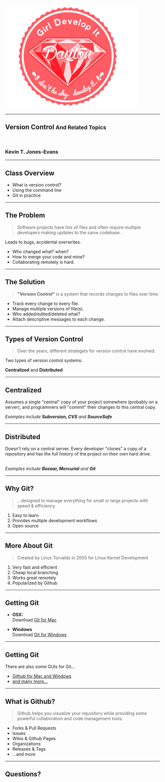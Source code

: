 ![Girl Develop It](images/gdi-dayton-logo.png) <!-- .element: class="no-border" -->

---

## Version Control <small class="gray">And Related Topics</small>  
<br>

### Kevin T. Jones-Evans  <!-- .element: class="dark" -->

---

## Class Overview

* What is version control?
* Using the command line
* Git in practice

---

## The Problem

> Software projects have lots of files and often require multiple developers making updates to the same codebase.

Leads to bugs, accidental overwrites. <!-- .element: class="fragment" -->

* Who changed what? when? <!-- .element: class="fragment" -->
* How to merge your code and mine? <!-- .element: class="fragment" -->
* Collaborating remotely is hard. <!-- .element: class="fragment" -->

---

## The Solution

> **"Version Control"** is a system that records changes to files over time.

* Track every change to every file. <!-- .element: class="fragment" -->
* Manage multiple versions of file(s). <!-- .element: class="fragment" -->
* Who added/edited/deleted what? <!-- .element: class="fragment" -->
* Attach descriptive messages to each change. <!-- .element: class="fragment" -->

---

## Types of Version Control

> Over the years, different strategies for version control have evolved.

Two types of version control systems:

**Centralized** and **Distributed**

---

## Centralized

Assumes a single "central" copy of your project somewhere (probably on a server), and programmers will "commit" their changes to this central copy.  

_Examples include **Subversion, CVS** and **SourceSafe**_

---

## Distributed

Doesn't rely on a central server. Every developer "clones" a copy of a repository and has the full history of the project on their own hard drive.  
<br>

_Examples include **Bazaar, Mercurial** and **Git**_

---

## Why Git?

> ...designed to manage everything for small or large projects with speed &amp; efficiency.

1. Easy to learn <!-- .element: class="fragment" -->
1. Provides multiple development workflows <!-- .element: class="fragment" -->
1. Open source <!-- .element: class="fragment" -->

---

##  More About Git

> Created by Linus Torvalds in 2005 for Linux Kernel Development

1. Very fast and efficient <!-- .element: class="fragment" -->
1. Cheap local branching <!-- .element: class="fragment" -->
1. Works great remotely <!-- .element: class="fragment" -->
1. Popularized by Github <!-- .element: class="fragment" -->

---

## Getting Git

* **OSX:**  
  Download [Git for Mac](http://git-scm.com/download/mac)

* **Windows**  
  Download [Git for Windows](https://git-for-windows.github.io/)

---

## Getting Git

There are also some GUIs for Git...

* [Github for Mac and Windows](https://desktop.github.com/)
* [and many more...](https://git.wiki.kernel.org/index.php/InterfacesFrontendsAndTools#Graphical_Interfaces)

---

## What is Github?

> Github helps you visualize your repository while providing some powerful collaboration and code management tools.

* Forks &amp; Pull Requests <!-- .element: class="fragment" -->
* Issues <!-- .element: class="fragment" -->
* Wikis &amp; Github Pages<!-- .element: class="fragment" -->
* Organizations <!-- .element: class="fragment" -->
* Releases &amp; Tags <!-- .element: class="fragment" -->
* ...and more <!-- .element: class="fragment" -->

---

## Questions?
